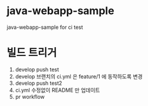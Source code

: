 # java-webapp-sample
java-webapp-sample for ci test

# 빌드 트리거
1. develop push test
2. develop 브랜치의 ci.yml 은 feature/1 에 동작하도록 변경
3. develop push test2
4. ci.yml 수정없이 README 만 업데이트 
5. pr workflow